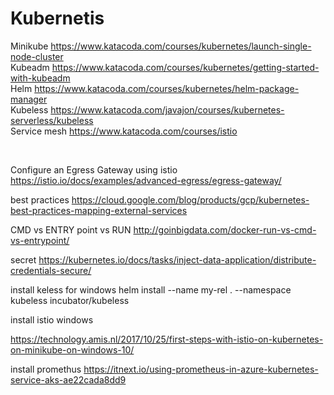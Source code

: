 # Kubernetis

Minikube
https://www.katacoda.com/courses/kubernetes/launch-single-node-cluster
<br>
Kubeadm
https://www.katacoda.com/courses/kubernetes/getting-started-with-kubeadm
<br>
Helm
https://www.katacoda.com/courses/kubernetes/helm-package-manager
<br>
Kubeless
https://www.katacoda.com/javajon/courses/kubernetes-serverless/kubeless
<br>
Service mesh
https://www.katacoda.com/courses/istio

<br>



Configure an Egress Gateway using istio
https://istio.io/docs/examples/advanced-egress/egress-gateway/

best practices
https://cloud.google.com/blog/products/gcp/kubernetes-best-practices-mapping-external-services


CMD vs ENTRY point vs RUN 
http://goinbigdata.com/docker-run-vs-cmd-vs-entrypoint/

secret
https://kubernetes.io/docs/tasks/inject-data-application/distribute-credentials-secure/

install keless for windows
helm install --name my-rel . --namespace kubeless incubator/kubeless

install istio windows

https://technology.amis.nl/2017/10/25/first-steps-with-istio-on-kubernetes-on-minikube-on-windows-10/


install promethus
https://itnext.io/using-prometheus-in-azure-kubernetes-service-aks-ae22cada8dd9
